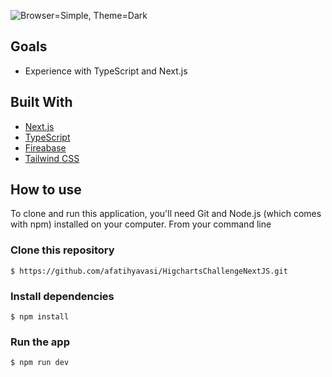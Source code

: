 ![Browser=Simple, Theme=Dark](https://user-images.githubusercontent.com/22716658/126570002-cc1dd252-669d-44dd-a932-ed5d7d78fd67.png)

## Goals
 - Experience with TypeScript and Next.js

## Built With

 - [Next.js](https://nextjs.org/)
 - [TypeScript](https://www.typescriptlang.org/)
 - [Fireabase](https://firebase.google.com/)
 - [Tailwind CSS](https://tailwindcss.com/)

## How to use

To clone and run this application, you'll need Git and Node.js (which comes with npm) installed on your computer. From your command line

### Clone this repository

`$ https://github.com/afatihyavasi/HigchartsChallengeNextJS.git`

### Install dependencies

`$ npm install`

### Run the app

`$ npm run dev`
